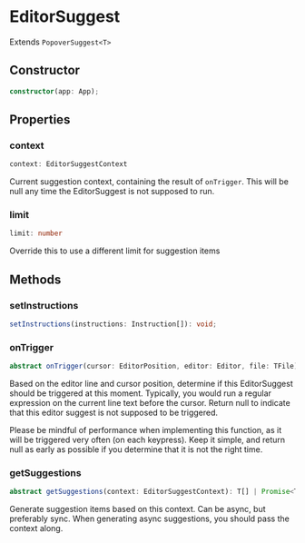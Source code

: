# EditorSuggest

Extends `PopoverSuggest<T>`

## Constructor

```ts
constructor(app: App);
```

## Properties

### context

```ts
context: EditorSuggestContext
```

Current suggestion context, containing the result of `onTrigger`.
This will be null any time the EditorSuggest is not supposed to run.

### limit

```ts
limit: number
```

Override this to use a different limit for suggestion items

## Methods

### setInstructions

```ts
setInstructions(instructions: Instruction[]): void;
```

### onTrigger

```ts
abstract onTrigger(cursor: EditorPosition, editor: Editor, file: TFile): EditorSuggestTriggerInfo | null;
```

Based on the editor line and cursor position, determine if this EditorSuggest should be triggered at this moment.
Typically, you would run a regular expression on the current line text before the cursor.
Return null to indicate that this editor suggest is not supposed to be triggered.

Please be mindful of performance when implementing this function, as it will be triggered very often (on each keypress).
Keep it simple, and return null as early as possible if you determine that it is not the right time.

### getSuggestions

```ts
abstract getSuggestions(context: EditorSuggestContext): T[] | Promise<T[]>;
```

Generate suggestion items based on this context. Can be async, but preferably sync.
When generating async suggestions, you should pass the context along.
